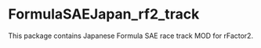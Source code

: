 # FormulaSAEJapan_rf2_track
This package contains Japanese Formula SAE race track MOD for rFactor2.
